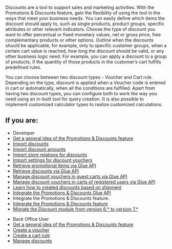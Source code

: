 Discounts are a tool to support sales and marketing activities. With the Promotions & Discounts feature, gain the flexibility of using the tool in the ways that meet your business needs. You can easily define which items the discount should apply to, such as single products, product groups, specific attributes or other relevant indicators. Choose the type of discount you want to offer percentual or fixed monetary values, net or gross price, free complementary products or other options. Outline when the discounts should be applicable, for example, only to specific customer groups, when a certain cart value is reached, how long the discount should be valid, or any other business logic need. For example, you can apply a discount to a group of products, if the quantity of those products in the customer’s cart fulfills predefined rules.

You can choose between two discount types - Voucher and Cart rule. Depending on the type, discount is applied when a Voucher code is entered in cart or automatically, when all the conditions are fulfilled. Apart from having two discount types, you can configure both to work the way you need using an in-built tool for query creation. It is also possible to implement customized calculator types to realize customized calculations.

## If you are:

<div class="mr-container">
    <div class="mr-list-container">
        <!-- col1 -->
        <div class="mr-col">
            <ul class="mr-list mr-list-green">
                <li class="mr-title">Developer</li>
                <li><a href="https://documentation.spryker.com/docs/discount-feature-overview">Get a general idea of the Promotions & Discounts feature</a></li>
                <li><a href="https://documentation.spryker.com/docs/file-details-discountcsv">Import discounts</a></li>
                <li><a href="https://documentation.spryker.com/docs/file-details-discount-amountcsv">Import discount amounts</a></li>
                <li><a href="https://documentation.spryker.com/docs/file-details-discount-storecsv">Import store relations for discounts</a></li>
                <li><a href="https://documentation.spryker.com/docs/file-details-discount-vouchercsv">Import settings for discount vouchers</a></li>                
                                        <li><a href="https://documentation.spryker.com/docs/retrieving-promotional-items" class="mr-link">Retrieve promotional items via Glue API</a></li>
                <li><a href="https://documentation.spryker.com/docs/en/retrieving-discounts" class="mr-link">Retrieve discounts via Glue API</a></li>
                <li><a href="https://documentation.spryker.com/docs/managing-discount-vouchers-in-guest-carts" class="mr-link">Manage discount vouchers in guest carts via Glue API</a></li>
                <li><a href="https://documentation.spryker.com/docs/managing-discount-vouchers-in-carts-of-registered-users" class="mr-link">Manage discount vouchers in carts of registered users via Glue API</a></li>
                <li><a href="https://documentation.spryker.com/docs/ht-activate-a-discount-rule-based-on-a-shipment-carrier" class="mr-link">Learn how to created discounts based on shipment</a></li>
                <li><a href="https://documentation.spryker.com/docs/glue-api-promotions-discounts-feature-integration" class="mr-link">Integrate the Promotions & Discounts Glue API</a></li>
                <li>Integrate the Promotions & Discounts feature:</li>
                <li><a href="https://documentation.spryker.com/docs/promotions-discounts-feature-integration" class="mr-link">Integrate the Promotions & Discounts feature</a></li>
                <li><a href="https://documentation.spryker.com/docs/mg-discount#upgrading-from-version-6---to-version-7--" class="mr-link">Migrate the Discount module from version 6.* to version 7.*</a></li>
                </ul>
        </div>
        <!-- col2 -->
        <div class="mr-col">
            <ul class="mr-list mr-list-blue">
                <li class="mr-title"> Back Office User</li>
                <li><a href="https://documentation.spryker.com/docs/promotions-discounts-feature-overview">Get a general idea of the Promotions & Discounts feature</a></li>
                <li><a href="https://documentation.spryker.com/docs/creating-a-voucher" class="mr-link">Create a voucher</a></li>
                <li><a href="https://documentation.spryker.com/docs/creating-a-cart-rule" class="mr-link">Create a cart rule</a></li>
                 <li><a href="https://documentation.spryker.com/docs/managing-discounts" class="mr-link">Manage discounts</a></li>
            </ul>
        </div>
    </div>
</div>